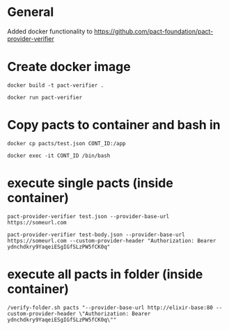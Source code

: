 # General
Added docker functionality to https://github.com/pact-foundation/pact-provider-verifier

# Create docker image
```docker build -t pact-verifier .```

```docker run pact-verifier```

# Copy pacts to container and bash in
```docker cp pacts/test.json CONT_ID:/app```

```docker exec -it CONT_ID /bin/bash```

# execute single pacts (inside container)
```pact-provider-verifier test.json --provider-base-url https://someurl.com```

```pact-provider-verifier test-body.json --provider-base-url https://someurl.com --custom-provider-header "Authorization: Bearer ydnchdkry9YaqeiESgIGfSLzPW5fCK0q"```

# execute all pacts in folder (inside container)
```/verify-folder.sh pacts "--provider-base-url http://elixir-base:80 --custom-provider-header \"Authorization: Bearer ydnchdkry9YaqeiESgIGfSLzPW5fCK0q\""```
